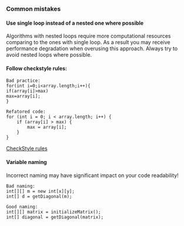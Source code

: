 ### Common mistakes

#### Use single loop instead of a nested one where possible
Algorithms with nested loops require more computational resources comparing to the ones with single loop. 
As a result you may receive performance degradation when overusing this approach. Always try to avoid nested 
loops where possible.

#### Follow checkstyle rules: 
```
Bad practice:
for(int i=0;i<array.length;i++){
if(array[i]>max)
max=array[i];
}
```
```
Refatored code:
for (int i = 0; i < array.length; i++) {
    if (array[i] > max) {
        max = array[i];
    }
}
```
[CheckStyle rules](https://google.github.io/styleguide/javaguide.html)

#### Variable naming
Incorrect naming may have significant impact on your code readability!  
```
Bad naming:
int[][] m = new int[x][y];
int[] d = getDiagonal(m);
```  
```
Good naming: 
int[][] matrix = initializeMatrix();
int[] diagonal = getDiagonal(matrix);
```  

